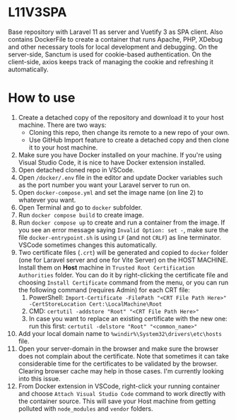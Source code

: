 # L11V3SPA
Base repository with Laravel 11 as server and Vuetify 3 as SPA client. Also contains DockerFile to create a container that runs Apache, PHP, XDebug and other necessary tools for local development and debugging. On the server-side, Sanctum is used for cookie-based authentication. On the client-side, axios keeps track
of managing the cookie and refreshing it automatically.

# How to use
1. Create a detached copy of the repository and download it to your host machine. There are two ways:
   * Cloning this repo, then change its remote to a new repo of your own.
   * Use GitHub Import feature to create a detached copy and then clone it to your host machine.
2. Make sure you have Docker installed on your machine. If you're using Visual Studio Code, it is nice to have Docker extension installed.
3. Open detached cloned repo in VSCode.
4. Open `/docker/.env` file in the editor and update Docker variables such as the port number you want your Laravel server to run on.
5. Open `docker-compose.yml` and set the image name (on line 2) to whatever you want.
6. Open Terminal and go to `docker` subfolder.
7. Run `docker compose build` to create image.
8.  Run `docker compose up` to create and run a container from the image. If you see an error message saying `Invalid Option: set -`, make sure the file `docker-entrypoint.sh` is using `LF` (and not `CRLF`) as line terminator. VSCode sometimes changes this automatically.
9.  Two certificate files (`.crt`) will be generated and copied to `docker` folder (one for Laravel server and one for Vite Server) on the HOST MACHINE. Install them on **Host** machine in `Trusted Root Certification Authorities` folder. You can do it by right-clicking the certificate file and choosing `Install Certificate` command from the menu, or you can run the following command (requires Admin) for each CRT file:
    1.  PowerShell: `Import-Certificate -FilePath "<CRT File Path Here>" -CertStoreLocation Cert:\LocalMachine\Root`
    2.  CMD: `certutil -addstore "Root" "<CRT File Path Here>"`
    3.  In case you want to replace an existing certificate with the new one: run this first: `certutil -delstore "Root" "<common_name>"`
10. Add your local domain name to `%windir%\System32\drivers\etc\hosts` file.
11. Open your server-domain in the browser and make sure the browser does not complain about the certificate. Note that sometimes it can take considerable time for the certificates to be validated by the browser. Clearing browser cache may help in those cases. I'm currently looking into this issue.
12. From Docker extension in VSCode, right-click your running container and choose `Attach Visual Studio Code` command to work directly with the container source. This will save your Host machine from getting polluted with `node_modules` and `vendor` folders.